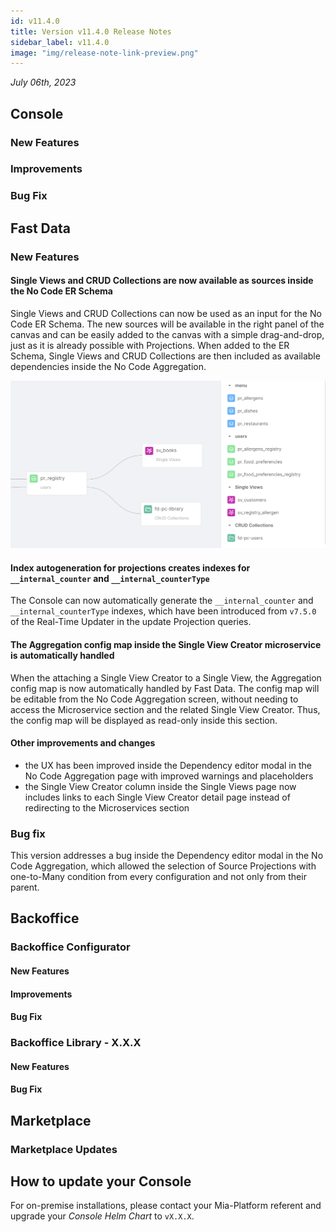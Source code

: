 ```yaml
---
id: v11.4.0
title: Version v11.4.0 Release Notes
sidebar_label: v11.4.0
image: "img/release-note-link-preview.png"
---
```


_July 06th, 2023_

## Console

### New Features

### Improvements

### Bug Fix

## Fast Data

### New Features

#### Single Views and CRUD Collections are now available as sources inside the No Code ER Schema

Single Views and CRUD Collections can now be used as an input for the No Code ER Schema. The new sources will be available in the right panel of the canvas and can be easily added to the canvas with a simple drag-and-drop, just as it is already possible with Projections. When added to the ER Schema, Single Views and CRUD Collections are then included as available dependencies inside the No Code Aggregation.

![Collections inside ER Schema](./img/overview/collections-er-schema.png)

#### Index autogeneration for projections creates indexes for `__internal_counter` and `__internal_counterType`

The Console can now automatically generate the `__internal_counter` and `__internal_counterType` indexes, which have been introduced from `v7.5.0` of the Real-Time Updater in the update Projection queries.

#### The Aggregation config map inside the Single View Creator microservice is automatically handled

When the attaching a Single View Creator to a Single View, the Aggregation config map is now automatically handled by Fast Data. The config map will be editable from the No Code Aggregation screen, without needing to access the Microservice section and the related Single View Creator. Thus, the config map will be displayed as read-only inside this section.

#### Other improvements and changes

* the UX has been improved inside the Dependency editor modal in the No Code Aggregation page with improved warnings and placeholders
* the Single View Creator column inside the Single Views page now includes links to each Single View Creator detail page instead of redirecting to the Microservices section

### Bug fix

This version addresses a bug inside the Dependency editor modal in the No Code Aggregation, which allowed the selection of Source Projections with one-to-Many condition from every configuration and not only from their parent.

## Backoffice

### Backoffice Configurator

#### New Features

#### Improvements

#### Bug Fix

### Backoffice Library - X.X.X

#### New Features

#### Bug Fix

## Marketplace

### Marketplace Updates

## How to update your Console

For on-premise installations, please contact your Mia-Platform referent and upgrade your _Console Helm Chart_ to `vX.X.X`.

